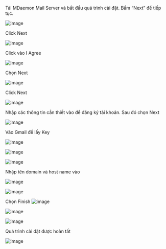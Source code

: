 Tải MDaemon Mail Server và bắt đầu quá trình cài đặt. Bấm “Next” để tiếp tục.

![image](https://user-images.githubusercontent.com/101684058/163082706-cdaf05c7-1e6a-4f36-bbc5-699a473179a3.png)

Click Next

![image](https://user-images.githubusercontent.com/101684058/163082728-ff8c233a-394a-40a4-8f96-54f9307bfe92.png)

Click vào I Agree

![image](https://user-images.githubusercontent.com/101684058/163083163-4bd42426-adfa-4b4e-9419-6c11b0551e80.png)

 Chọn Next
 
![image](https://user-images.githubusercontent.com/101684058/163083558-a9e552b7-8f89-48a2-bba8-6e0c2523a163.png)

Click Next

![image](https://user-images.githubusercontent.com/101684058/163083698-ac295b72-2416-419c-adac-3dfa503472b5.png)

Nhập các thông tin cần thiết vào để đăng ký tài khoản. Sau đó chọn Next

![image](https://user-images.githubusercontent.com/101684058/163084090-59ad5c80-51ac-4360-aa06-36e517ed030f.png)

Vào Gmail để lấy Key 

![image](https://user-images.githubusercontent.com/101684058/163084460-32d32e7d-5074-49d4-ba23-056e05a93cdc.png)

![image](https://user-images.githubusercontent.com/101684058/163084563-6d4f8bfb-1ff3-4b59-9f9f-469d9f079da9.png)


![image](https://user-images.githubusercontent.com/101684058/163084588-78a9dbc7-c819-4130-b098-cd8d9e5f0795.png)

Nhập tên domain và host name vào

![image](https://user-images.githubusercontent.com/101684058/163085423-1259434a-59d0-47b7-9a56-fda357bf6e89.png)

![image](https://user-images.githubusercontent.com/101684058/163085771-b6459722-1186-4f9b-9f0d-d75e38fbddef.png)

Chọn Finish
![image](https://user-images.githubusercontent.com/101684058/163085844-8f1f24e8-9d56-431c-85af-c73a1e1a190c.png)

 
 ![image](https://user-images.githubusercontent.com/101684058/163085697-1a7ca50d-dcc1-4726-8228-25928953d553.png)


![image](https://user-images.githubusercontent.com/101684058/163091141-d5800b25-6fb0-42ab-be90-d94594a3c9f9.png)

Quá trình cài đặt được hoàn tất

![image](https://user-images.githubusercontent.com/101684058/163097470-963bd4c7-2633-4397-a905-8adb3c5efa04.png)
